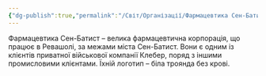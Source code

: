 ```yaml
---
{"dg-publish":true,"permalink":"/Світ/Організації/Фармацевтика Сен-Батист/"}
---
```


Фармацевтика Сен-Батист – велика фармацевтична корпорація, що працює в Ревашолі, за межами міста Сен-Батист. Вони є одним із клієнтів приватної військової компанії Клебер, поряд з іншими промисловими клієнтами. Їхній логотип – біла троянда без крові.